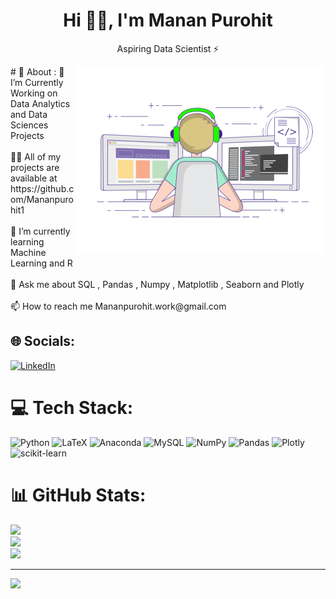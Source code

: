 <h1 align="center"> Hi 👋🏻, I'm Manan Purohit </br> 
</h1>
<p align="center"> Aspiring Data Scientist ⚡</p>
<img align="right" alt="Coding" width="400" src="https://raw.githubusercontent.com/devSouvik/devSouvik/master/gif3.gif">
# 💫 About :
🔭 I’m Currently Working on Data Analytics and Data Sciences Projects<br><br>👨‍💻 All of my projects are available at https://github.com/Mananpurohit1<br><br>🌱 I’m currently learning Machine Learning and R<br><br>💬 Ask me about SQL , Pandas , Numpy , Matplotlib , Seaborn and Plotly <br><br>📫 How to reach me Mananpurohit.work@gmail.com


## 🌐 Socials:
[![LinkedIn](https://img.shields.io/badge/LinkedIn-%230077B5.svg?logo=linkedin&logoColor=white)](https://linkedin.com/in/linkedin.com/in/mananpurohit11/) 

# 💻 Tech Stack:
![Python](https://img.shields.io/badge/python-3670A0?style=flat-square&logo=python&logoColor=ffdd54) ![LaTeX](https://img.shields.io/badge/latex-%23008080.svg?style=flat-square&logo=latex&logoColor=white) ![Anaconda](https://img.shields.io/badge/Anaconda-%2344A833.svg?style=flat-square&logo=anaconda&logoColor=white) ![MySQL](https://img.shields.io/badge/mysql-%2300f.svg?style=flat-square&logo=mysql&logoColor=white) ![NumPy](https://img.shields.io/badge/numpy-%23013243.svg?style=flat-square&logo=numpy&logoColor=white) ![Pandas](https://img.shields.io/badge/pandas-%23150458.svg?style=flat-square&logo=pandas&logoColor=white) ![Plotly](https://img.shields.io/badge/Plotly-%233F4F75.svg?style=flat-square&logo=plotly&logoColor=white) ![scikit-learn](https://img.shields.io/badge/scikit--learn-%23F7931E.svg?style=flat-square&logo=scikit-learn&logoColor=white)
# 📊 GitHub Stats:
![](https://github-readme-stats.vercel.app/api?username=Mananpurohit1&theme=algolia&hide_border=true&include_all_commits=false&count_private=false)<br/>
![](https://github-readme-streak-stats.herokuapp.com/?user=Mananpurohit1&theme=algolia&hide_border=true)<br/>
![](https://github-readme-stats.vercel.app/api/top-langs/?username=Mananpurohit1&theme=algolia&hide_border=true&include_all_commits=false&count_private=false&layout=compact)

---
[![](https://visitcount.itsvg.in/api?id=Mananpurohit1&icon=0&color=0)](https://visitcount.itsvg.in)

<!-- Proudly created with GPRM ( https://gprm.itsvg.in ) -->
